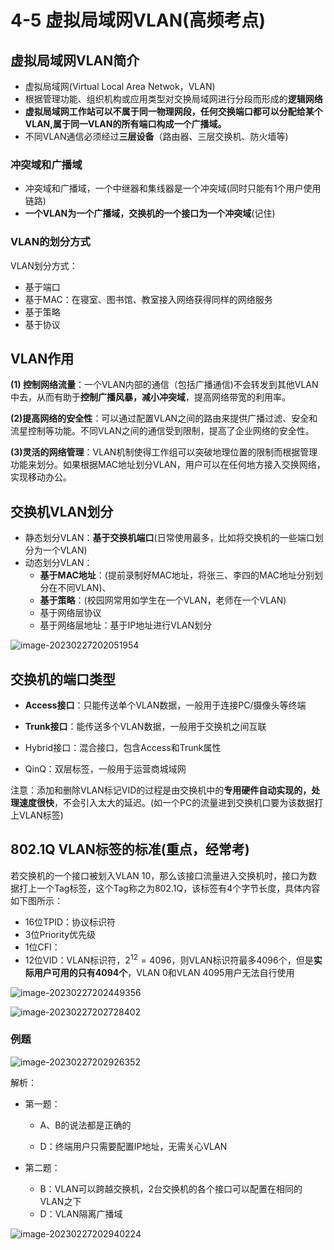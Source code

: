 # 4-5 虚拟局域网VLAN(高频考点)

## 虚拟局域网VLAN简介

- 虚拟局域网(Virtual Local Area Netwok，VLAN)
- 根据管理功能、组织机构或应用类型对交换局域网进行分段而形成的**逻辑网络**
- **虚拟局域网工作站可以不属于同一物理网段，任何交换端口都可以分配给某个VLAN,属于同一VLAN的所有端口构成一个广播域。**
- 不同VLAN通信必须经过**三层设备**（路由器、三层交换机、防火墙等)

### 冲突域和广播域

- 冲突域和广播域，一个中继器和集线器是一个冲突域(同时只能有1个用户使用链路)
- **一个VLAN为一个广播域，交换机的一个接口为一个冲突域**(记住)

### VLAN的划分方式

VLAN划分方式：

- 基于端口
- 基于MAC：在寝室、图书馆、教室接入网络获得同样的网络服务
- 基于策略
- 基于协议

## VLAN作用

**(1) 控制网络流量**：一个VLAN内部的通信（包括广播通信)不会转发到其他VLAN中去，从而有助于**控制广播风暴，减小冲突域**，提高网络带宽的利用率。

**(2)提高网络的安全性**：可以通过配置VLAN之间的路由来提供广播过滤、安全和流星控制等功能。不同VLAN之间的通信受到限制，提高了企业网络的安全性。

**(3)灵活的网络管理**：VLAN机制使得工作组可以突破地理位置的限制而根据管理功能来划分。如果根据MAC地址划分VLAN，用户可以在任何地方接入交换网络，实现移动办公。

## 交换机VLAN划分

- 静态划分VLAN：**基于交换机端口**(日常使用最多，比如将交换机的一些端口划分为一个VLAN)
- 动态划分VLAN：
  - **基于MAC地址**：(提前录制好MAC地址，将张三、李四的MAC地址分别划分在不同VLAN)、
  - **基于策略**：(校园网常用如学生在一个VLAN，老师在一个VLAN)
  - 基于网络层协议
  - 基于网络层地址：基于IP地址进行VLAN划分


![image-20230227202051954](https://img.yatjay.top/md/image-20230227202051954.png)

## 交换机的端口类型

- **Access接口**：只能传送单个VLAN数据，一般用于连接PC/摄像头等终端

- **Trunk接口**：能传送多个VLAN数据，一般用于交换机之间互联

- Hybrid接口：混合接口，包含Access和Trunk属性

- QinQ：双层标签，一般用于运营商城域网

注意：添加和删除VLAN标记VID的过程是由交换机中的**专用硬件自动实现的，处理速度很快**，不会引入太大的延迟。(如一个PC的流量进到交换机口要为该数据打上VLAN标签)

## 802.1Q  VLAN标签的标准(重点，经常考)

若交换机的一个接口被划入VLAN 10，那么该接口流量进入交换机时，接口为数据打上一个Tag标签，这个Tag称之为802.1Q，该标签有4个字节长度，具体内容如下图所示：

- 16位TPID：协议标识符
- 3位Priority优先级
- 1位CFI：
- 12位VID：VLAN标识符，$2^{12} = 4096$，则VLAN标识符最多4096个，但是**实际用户可用的只有4094个**，VLAN 0和VLAN 4095用户无法自行使用

![image-20230227202449356](https://img.yatjay.top/md/image-20230227202449356.png)

![image-20230227202728402](https://img.yatjay.top/md/image-20230227202728402.png)

### 例题

![image-20230227202926352](https://img.yatjay.top/md/image-20230227202926352.png)

解析：

- 第一题：

  - A、B的说法都是正确的

  - D：终端用户只需要配置IP地址，无需关心VLAN

- 第二题：

  - B：VLAN可以跨越交换机，2台交换机的各个接口可以配置在相同的VLAN之下
  - D：VLAN隔离广播域

![image-20230227202940224](https://img.yatjay.top/md/image-20230227202940224.png)